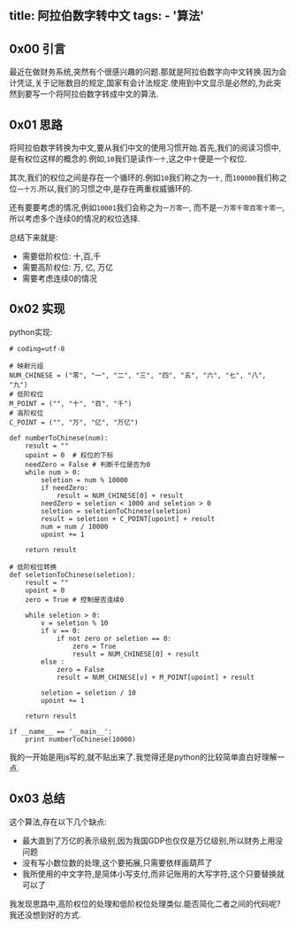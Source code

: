 title: 阿拉伯数字转中文
tags:
    - '算法'
----
## 0x00 引言

最近在做财务系统,突然有个很感兴趣的问题.那就是阿拉伯数字向中文转换.因为会计凭证,关于记账数目的规定,国家有会计法规定.使用到中文显示是必然的,为此突然到要写一个将阿拉伯数字转成中文的算法.

## 0x01 思路

将阿拉伯数字转换为中文,要从我们中文的使用习惯开始.首先,我们的阅读习惯中,是有权位这样的概念的.例如,`10`我们是读作`一十`,这之中`十`便是一个权位.

其次,我们的权位之间是存在一个循环的.例如`10`我们称之为`一十`, 而`100000`我们称之位`一十万`.所以,我们的习惯之中,是存在两重权威循环的.

还有要要考虑的情况,例如`10001`我们会称之为`一万零一`, 而不是`一万零千零百零十零一`, 所以考虑多个连续0的情况的权位选择.

总结下来就是:

 + 需要低阶权位: 十,百,千
 + 需要高阶权位: 万, 亿, 万亿
 + 需要考虑连续0的情况


 ## 0x02 实现
 python实现:

 ```
 # coding=utf-8

 # 映射元组
 NUM_CHINESE = ("零", "一", "二", "三", "四", "五", "六", "七", "八", "九")
 # 低阶权位
 M_POINT = ("", "十", "百", "千")
 # 高阶权位
 C_POINT = ("", "万", "亿", "万亿")

 def numberToChinese(num):
     result = ""
     upoint = 0  # 权位的下标
     needZero = False # 判断千位是否为0
     while num > 0:
         seletion = num % 10000
         if needZero:
             result = NUM_CHINESE[0] + result
         needZero = seletion < 1000 and seletion > 0
         seletion = seletionToChinese(seletion)
         result = seletion + C_POINT[upoint] + result
         num = num / 10000
         upoint += 1

     return result

 # 低阶权位转换
 def seletionToChinese(seletion):
     result = ""
     upoint = 0
     zero = True # 控制是否连续0

     while seletion > 0:
         v = seletion % 10
         if v == 0:
             if not zero or seletion == 0:
                 zero = True
                 result = NUM_CHINESE[0] + result
         else :
             zero = False
             result = NUM_CHINESE[v] + M_POINT[upoint] + result

         seletion = seletion / 10
         upoint += 1

     return result

 if __name__ == '__main__':
     print numberToChinese(10000)
 ```

 我的一开始是用js写的,就不贴出来了.我觉得还是python的比较简单直白好理解一点.

 ## 0x03 总结
 这个算法,存在以下几个缺点:
  + 最大直到了万亿的表示级别,因为我国GDP也仅仅是万亿级别,所以财务上用没问题
  + 没有写小数位数的处理,这个要拓展,只需要依样画葫芦了
  + 我所使用的中文字符,是简体小写支付,而非记账用的大写字符,这个只要替换就可以了

我发现思路中,高阶权位的处理和低阶权位处理类似.能否简化二者之间的代码呢?我还没想到好的方式.
